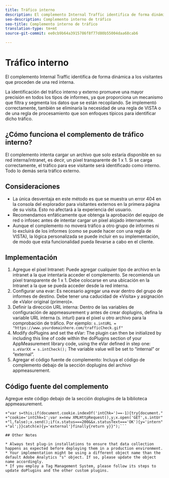 ```yaml
---
title: Tráfico interno
description: El complemento Internal Traffic identifica de forma dinámica a los visitantes que proceden de una red interna.
seo-description: Complemento interno de tráfico
seo-title: Complemento interno de tráfico
translation-type: tm+mt
source-git-commit: ee0cb9b64a3915786f8f77d80b55004daa68cab6

---
```



# Tráfico interno

El complemento Internal Traffic identifica de forma dinámica a los visitantes que proceden de una red interna.

La identificación del tráfico interno y externo promueve una mayor precisión en todos los tipos de informes, ya que proporciona un mecanismo que filtra y segmenta los datos que se están recopilando. Se implementó correctamente, también se eliminaría la necesidad de una regla de VISTA o de una regla de procesamiento que son enfoques típicos para identificar dicho tráfico.

## ¿Cómo funciona el complemento de tráfico interno?

El complemento intenta cargar un archivo que solo estaría disponible en su red interna/intranet, es decir, un píxel transparente de 1 x 1. Si se carga correctamente, el tráfico para ese visitante será identificado como interno. Todo lo demás sería tráfico externo.

## Consideraciones

* La única desventaja en este método es que se muestra un error 404 en la consola del explorador para visitantes externos en la primera página de su visita. Esto no afectará a la experiencia del usuario.
* Recomendamos enfáticamente que obtenga la aprobación del equipo de red o infosec antes de intentar cargar un píxel alojado internamente.
* Aunque el complemento no moverá tráfico a otro grupo de informes ni lo excluirá de los informes (como se puede hacer con una regla de VISTA), la lógica personalizada se puede incluir en su implementación, de modo que esta funcionalidad pueda llevarse a cabo en el cliente.

## Implementación

1. Agregue el píxel Intranet: Puede agregar cualquier tipo de archivo en la intranet a la que intentaría acceder el complemento. Se recomienda un píxel transparente de 1 x 1. Debe colocarse en una ubicación en la Intranet a la que se pueda acceder desde la red interna.
1. Configurar una evar: Es necesario agregar una evar dentro del grupo de informes de destino. Debe tener una caducidad de «Visita» y asignación de «Valor original (primero)».
1. Definir la dirección URL interna: Dentro de las variables de configuración de appmeasurement y antes de crear doplugins, defina la variable URL interna (s. inturl) para el píxel u otro archivo para la comprobación de tráfico. Por ejemplo: `s.intURL = "https://www.yourdomainhere.com/trafficCheck.gif"`
1. Modify doPlugins and set the eVar: The plugin can then be initialized by including this line of code within the doPlugins section of your AppMeasurement library code, using the eVar defined in step one: `s.eVarXX = s.intCheck();`
The variable value will be set to “internal” or “external”.
1. Agregar el código fuente de complemento: Incluya el código de complemento debajo de la sección doplugins del archivo appmeasurement.

## Código fuente del complemento

Agregue este código debajo de la sección doplugins de la biblioteca appmeasurement.

```s.intCheck=new Function("",""
+"var s=this;if(document.cookie.indexOf('intChk=')==-1){try{document."
+"cookie='intChk=1';var x=new XMLHttpRequest(),y;x.open('GET',s.intUr"
+"l,false);x.send();if(x.status===200&&x.statusText==='OK'){y='intern"
+"al';}}catch(e){y='external'}finally{return y}}");```

## Other Notes

* Always test plug-in installations to ensure that data collection happens as expected before deploying them in a production environment.
* Your implementation might be using a different object name than the default Adobe Analytics "s" object. If so, please update the object name accordingly.
* If you employ a Tag Management System, please follow its steps to update doPlugins and the other custom plugins.

